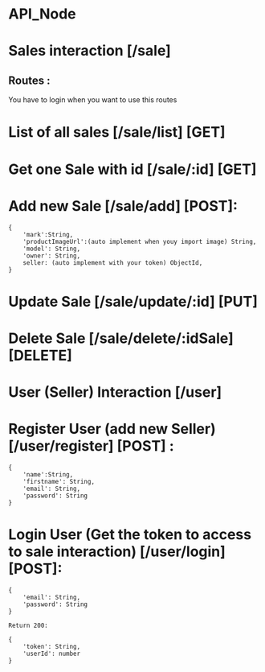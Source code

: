 # API_Node

# Sales interaction [/sale]

## Routes : 

You have to login when you want to use this routes

# List of all sales [/sale/list] [GET]

# Get one Sale with id [/sale/:id] [GET]

# Add new Sale [/sale/add] [POST]:

    {
        'mark':String,
        'productImageUrl':(auto implement when youy import image) String,
        'model': String,
        'owner': String,
        seller: (auto implement with your token) ObjectId, 
    }

# Update Sale [/sale/update/:id] [PUT]

# Delete Sale [/sale/delete/:idSale] [DELETE]

# User (Seller) Interaction [/user]

# Register User (add new Seller) [/user/register] [POST] :

    {
        'name':String,
        'firstname': String,
        'email': String,
        'password': String
    }

# Login User (Get the token to access to sale interaction) [/user/login] [POST]:

    {
        'email': String,
        'password': String
    }

    Return 200:

    {
        'token': String,
        'userId': number 
    }


